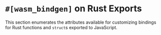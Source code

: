 # `#[wasm_bindgen]` on Rust Exports

This section enumerates the attributes available for customizing bindings for
Rust functions and `struct`s exported to JavaScript.
